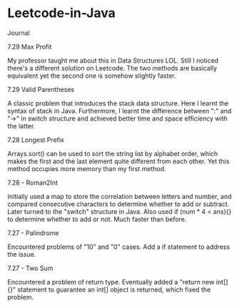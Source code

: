 # Leetcode-in-Java

Journal

7.29 Max Profit

My professor taught me about this in Data Structures LOL. Still I noticed there's a different solution on Leetcode. The two methods are basically equivalent yet the second one is somehow slightly faster.

7.29 Valid Parentheses

A classic problem that introduces the stack data structure. Here I learnt the syntax of stack in Java. Furthermore, I learnt the difference between ":" and "->" in switch structure and achieved better time and space efficiency with the latter. 

7.28 Longest Prefix

Arrays.sort() can be used to sort the string list by alphabet order, which makes the first and the last element quite different from each other. Yet this method occupies more memory than my first method.

7.28 - Roman2Int

Initially used a map to store the correlation between letters and number, and compared consecutive characters to determine whether to add or subtract.
Later turned to the "switch" structure in Java. Also used if (num * 4 < ans){} to determine whether to add or not. Much faster than before.

7.27 - Palindrome

Encountered problems of "10" and "0" cases. Add a if statement to address the issue.

7.27 - Two Sum

Encountered a problem of return type. Eventually added a "return new int[]{}" statement to guarantee an int[] object is returned, which fixed the problem.

